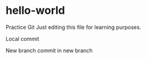 # hello-world
Practice Git 
Just editing this file for learning purposes.

Local commit

New branch
	commit in new branch